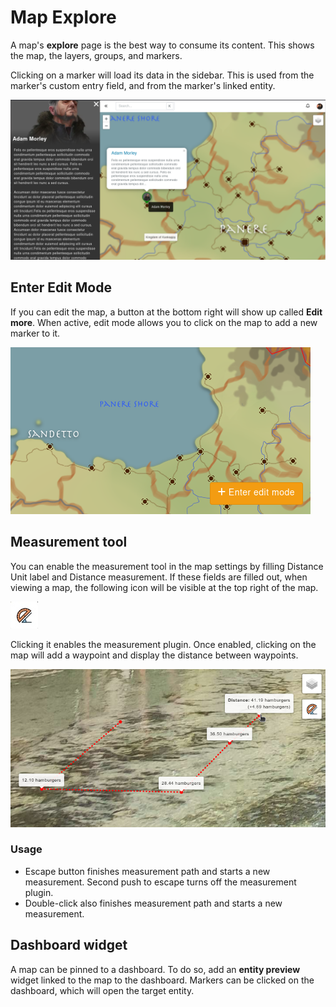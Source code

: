 # Map Explore

A map's **explore** page is the best way to consume its content. This shows the map, the layers, groups, and markers.

Clicking on a marker will load its data in the sidebar. This is used from the marker's custom entry field, and from the marker's linked entity.

![Map explore page](img/map-explore.png)


## Enter Edit Mode

If you can edit the map, a button at the bottom right will show up called **Edit more**. When active, edit mode allows you to click on the map to add a new marker to it.

![Enter edit mode button](img/map-edit-mode.png)

## Measurement tool

You can enable the measurement tool in the map settings by filling Distance Unit label and Distance measurement. If these fields are filled out, when viewing a map, the following icon will be visible at the top right of the map.

![Measurement tool icon](img/map-measurement-tool.jpg)

Clicking it enables the measurement plugin. Once enabled, clicking on the map will add a waypoint and display the distance between waypoints.

![Example measurement](img/map-explore-measurement-example.png)

### Usage

* Escape button finishes measurement path and starts a new measurement. Second push to escape turns off the measurement plugin.
* Double-click also finishes measurement path and starts a new measurement.

## Dashboard widget

A map can be pinned to a dashboard. To do so, add an **entity preview** widget linked to the map to the dashboard. Markers can be clicked on the dashboard, which will open the target entity.
